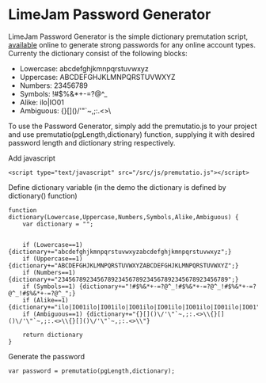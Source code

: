 # LimeJam Password Generator
LimeJam Password Generator is the simple dictionary premutation script, <a href="https://password.limejam.com/">available</a> online to generate strong passwords for any online account types. Currenty the dictionary consist of the following blocks: 
* Lowercase: abcdefghjkmnpqrstuvwxyz
* Uppercase: ABCDEFGHJKLMNPQRSTUVWXYZ
* Numbers: 23456789
* Symbols: !#$%&*+-=?@^_
* Alike: ilo|IO01
* Ambiguous: {}\[]()\/'\"`~,;:.<>\\

To use the Password Generator, simply add the premutatio.js to your project and use premutatio(pgLength,dictionary) function, supplying it with desired password length and dictionary string respectively.

Add javascript

    <script type="text/javascript" src="/src/js/premutatio.js"></script>

Define dictionary variable (in the demo the dictionary is defined by dictionary() function)  

    function dictionary(Lowercase,Uppercase,Numbers,Symbols,Alike,Ambiguous) {
        var dictionary = "";


        if (Lowercase==1) {dictionary+="abcdefghjkmnpqrstuvwxyzabcdefghjkmnpqrstuvwxyz";}
        if (Uppercase==1) {dictionary+="ABCDEFGHJKLMNPQRSTUVWXYZABCDEFGHJKLMNPQRSTUVWXYZ";}
        if (Numbers==1) {dictionary+="234567892345678923456789234567892345678923456789";}
        if (Symbols==1) {dictionary+="!#$%&*+-=?@^_!#$%&*+-=?@^_!#$%&*+-=?@^_!#$%&*+-=?@^_";}
        if (Alike==1) {dictionary+="ilo|IO01ilo|IO01ilo|IO01ilo|IO01ilo|IO01ilo|IO01ilo|IO01";}
        if (Ambiguous==1) {dictionary+="{}[]()\/'\"`~,;:.<>\\{}[]()\/'\"`~,;:.<>\\{}[]()\/'\"`~,;:.<>\\"}

        return dictionary
    }

Generate the password

    var password = premutatio(pgLength,dictionary);